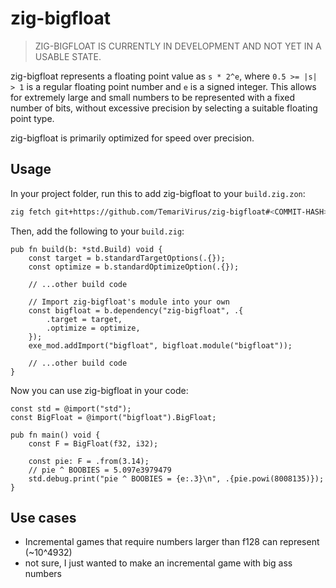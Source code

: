 # zig-bigfloat

> ZIG-BIGFLOAT IS CURRENTLY IN DEVELOPMENT AND NOT YET IN A USABLE STATE.

zig-bigfloat represents a floating point value as `s * 2^e`,
where `0.5 >= |s| > 1` is a regular floating point number and `e` is a signed integer.
This allows for extremely large and small numbers to be represented with a fixed number of bits,
without excessive precision by selecting a suitable floating point type.

zig-bigfloat is primarily optimized for speed over precision.

## Usage

In your project folder, run this to add zig-bigfloat to your `build.zig.zon`:

```bash
zig fetch git+https://github.com/TemariVirus/zig-bigfloat#<COMMIT-HASH>
```

Then, add the following to your `build.zig`:

```zig
pub fn build(b: *std.Build) void {
    const target = b.standardTargetOptions(.{});
    const optimize = b.standardOptimizeOption(.{});

    // ...other build code

    // Import zig-bigfloat's module into your own
    const bigfloat = b.dependency("zig-bigfloat", .{
        .target = target,
        .optimize = optimize,
    });
    exe_mod.addImport("bigfloat", bigfloat.module("bigfloat"));

    // ...other build code
}
```

Now you can use zig-bigfloat in your code:

```zig
const std = @import("std");
const BigFloat = @import("bigfloat").BigFloat;

pub fn main() void {
    const F = BigFloat(f32, i32);

    const pie: F = .from(3.14);
    // pie ^ BOOBIES = 5.097e3979479
    std.debug.print("pie ^ BOOBIES = {e:.3}\n", .{pie.powi(8008135)});
}
```

## Use cases

- Incremental games that require numbers larger than f128 can represent (~10^4932)
- not sure, I just wanted to make an incremental game with big ass numbers
